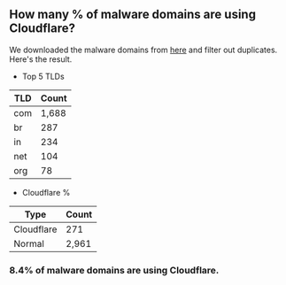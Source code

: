 ## How many % of malware domains are using Cloudflare?


We downloaded the malware domains from [here](https://urlhaus.abuse.ch) and filter out duplicates.
Here's the result.


[//]: # (start replacement)


- Top 5 TLDs

| TLD | Count |
| --- | --- |
| com | 1,688 |
| br | 287 |
| in | 234 |
| net | 104 |
| org | 78 |


- Cloudflare %

| Type | Count |
| --- | --- |
| Cloudflare | 271 |
| Normal | 2,961 |


### 8.4% of malware domains are using Cloudflare.